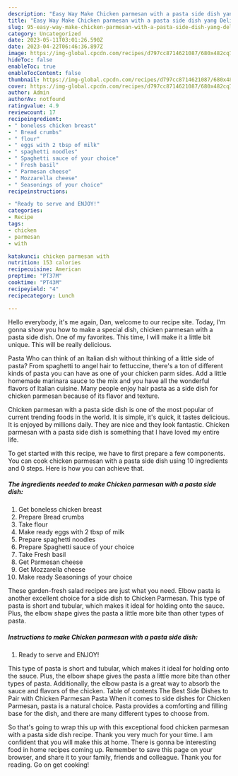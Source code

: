 ```yaml
---
description: "Easy Way Make Chicken parmesan with a pasta side dish yang Delicious}"
title: "Easy Way Make Chicken parmesan with a pasta side dish yang Delicious}"
slug: 95-easy-way-make-chicken-parmesan-with-a-pasta-side-dish-yang-delicious
category: Uncategorized
date: 2023-05-11T03:01:26.590Z
date: 2023-04-22T06:46:36.897Z
image: https://img-global.cpcdn.com/recipes/d797cc8714621087/680x482cq70/chicken-parmesan-with-a-pasta-side-dish-recipe-main-photo.jpg
hideToc: false
enableToc: true
enableTocContent: false
thumbnail: https://img-global.cpcdn.com/recipes/d797cc8714621087/680x482cq70/chicken-parmesan-with-a-pasta-side-dish-recipe-main-photo.jpg
cover: https://img-global.cpcdn.com/recipes/d797cc8714621087/680x482cq70/chicken-parmesan-with-a-pasta-side-dish-recipe-main-photo.jpg
author: Admin
authorAv: notfound
ratingvalue: 4.9
reviewcount: 17
recipeingredient:
- " boneless chicken breast"
- " Bread crumbs"
- " flour"
- " eggs with 2 tbsp of milk"
- " spaghetti noodles"
- " Spaghetti sauce of your choice"
- " Fresh basil"
- " Parmesan cheese"
- " Mozzarella cheese"
- " Seasonings of your choice"
recipeinstructions:

- "Ready to serve and ENJOY!"
categories:
- Recipe
tags:
- chicken
- parmesan
- with

katakunci: chicken parmesan with 
nutrition: 153 calories
recipecuisine: American
preptime: "PT37M"
cooktime: "PT43M"
recipeyield: "4"
recipecategory: Lunch

---
```



Hello everybody, it's me again, Dan, welcome to our recipe site. Today, I'm gonna show you how to make a special dish, chicken parmesan with a pasta side dish. One of my favorites. This time, I will make it a little bit unique. This will be really delicious.

Pasta Who can think of an Italian dish without thinking of a little side of pasta? From spaghetti to angel hair to fettuccine, there&#39;s a ton of different kinds of pasta you can have as one of your chicken parm sides. Add a little homemade marinara sauce to the mix and you have all the wonderful flavors of Italian cuisine. Many people enjoy hair pasta as a side dish for chicken parmesan because of its flavor and texture.

Chicken parmesan with a pasta side dish is one of the most popular of current trending foods in the world. It is simple, it's quick, it tastes delicious. It is enjoyed by millions daily. They are nice and they look fantastic. Chicken parmesan with a pasta side dish is something that I have loved my entire life.


To get started with this recipe, we have to first prepare a few components. You can cook chicken parmesan with a pasta side dish using 10 ingredients and 0 steps. Here is how you can achieve that.

<!--inarticleads1-->

##### The ingredients needed to make Chicken parmesan with a pasta side dish:

1. Get  boneless chicken breast
1. Prepare  Bread crumbs
1. Take  flour
1. Make ready  eggs with 2 tbsp of milk
1. Prepare  spaghetti noodles
1. Prepare  Spaghetti sauce of your choice
1. Take  Fresh basil
1. Get  Parmesan cheese
1. Get  Mozzarella cheese
1. Make ready  Seasonings of your choice


These garden-fresh salad recipes are just what you need. Elbow pasta is another excellent choice for a side dish to Chicken Parmesan. This type of pasta is short and tubular, which makes it ideal for holding onto the sauce. Plus, the elbow shape gives the pasta a little more bite than other types of pasta. 

<!--inarticleads2-->

##### Instructions to make Chicken parmesan with a pasta side dish:


1. Ready to serve and ENJOY!

This type of pasta is short and tubular, which makes it ideal for holding onto the sauce. Plus, the elbow shape gives the pasta a little more bite than other types of pasta. Additionally, the elbow pasta is a great way to absorb the sauce and flavors of the chicken. Table of contents The Best Side Dishes to Pair with Chicken Parmesan Pasta When it comes to side dishes for Chicken Parmesan, pasta is a natural choice. Pasta provides a comforting and filling base for the dish, and there are many different types to choose from. 

So that's going to wrap this up with this exceptional food chicken parmesan with a pasta side dish recipe. Thank you very much for your time. I am confident that you will make this at home. There is gonna be interesting food in home recipes coming up. Remember to save this page on your browser, and share it to your family, friends and colleague. Thank you for reading. Go on get cooking!
